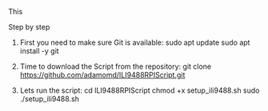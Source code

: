 This 

Step by step

1. First you need to make sure Git is available:
sudo apt update
sudo apt install -y git

2. Time to download the Script from the repository:
git clone https://github.com/adamomd/ILI9488RPIScript.git

3. Lets run the script:
cd ILI9488RPIScript
chmod +x setup_ili9488.sh
sudo ./setup_ili9488.sh
